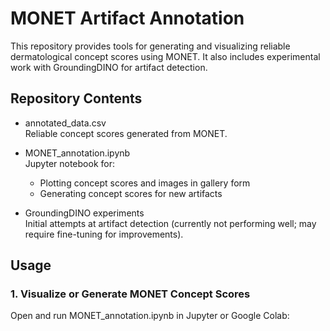 # MONET Artifact Annotation

This repository provides tools for generating and visualizing reliable dermatological concept scores using MONET. It also includes experimental work with GroundingDINO for artifact detection.

## Repository Contents
- annotated_data.csv  
  Reliable concept scores generated from MONET.
  
- MONET_annotation.ipynb  
  Jupyter notebook for:
  - Plotting concept scores and images in gallery form
  - Generating concept scores for new artifacts

- GroundingDINO experiments  
  Initial attempts at artifact detection (currently not performing well; may require fine-tuning for improvements).

## Usage

### 1. Visualize or Generate MONET Concept Scores
Open and run MONET_annotation.ipynb in Jupyter or Google Colab:
